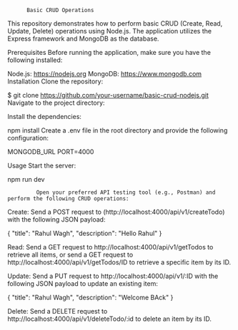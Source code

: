           Basic CRUD Operations 
This repository demonstrates how to perform basic CRUD (Create, Read, Update, Delete) operations using Node.js.
The application utilizes the Express framework and MongoDB as the database.

Prerequisites
Before running the application, make sure you have the following installed:

Node.js: https://nodejs.org
MongoDB: https://www.mongodb.com
Installation
Clone the repository:

 
 
$ git clone https://github.com/your-username/basic-crud-nodejs.git
Navigate to the project directory:

 
Install the dependencies:

 
  npm install
Create a .env file in the root directory and provide the following configuration:

 
MONGODB_URL
PORT=4000
 

Usage
Start the server:

npm  run dev
 

             Open your preferred API testing tool (e.g., Postman) and perform the following CRUD operations:

   Create: Send a POST request to  (http://localhost:4000/api/v1/createTodo) with the following JSON payload:

 {
    "title": "Rahul Wagh",
    "description": "Hello Rahul"
}


Read: Send a GET request to  http://localhost:4000/api/v1/getTodos to retrieve all items,
or send a GET request to  http://localhost:4000/api/v1/getTodos/ID to retrieve a specific item by its ID.



Update: Send a PUT request to http://localhost:4000/api/v1/:ID  with the following JSON payload to update an existing item:

 {
    "title": "Rahul Wagh",
    "description": "Welcome BAck"
}



Delete: Send a DELETE request to  http://localhost:4000/api/v1/deleteTodo/:id to delete an item by its ID.
